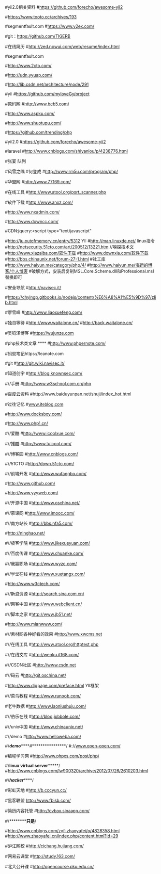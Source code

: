 #yii2.0相关资料
#https://github.com/forecho/awesome-yii2

#https://www.tooto.cc/archives/193

#segmentfault.com
#https://www.v2ex.com/

#git：https://github.com/TIGERB

#在线简历
#http://zed.nowui.com/web/resume/index.html

#segmentfault.com

#http://www.2cto.com/

#http://udn.yyuap.com/

#http://lib.csdn.net/architecture/node/291

#yii
#https://github.com/myloveGy/project

#原码网
#http://www.bcb5.com/

#http://www.aspku.com/


#http://www.shuotupu.com/


#https://github.com/trending/php

#yii2.0
#https://github.com/forecho/awesome-yii2

#laravel
#http://www.cnblogs.com/shiyanlou/p/4238776.html

#张宴   队列

#风雪之隅
#何登成
#http://www.rm5u.com/program/php/

#华盟网
#http://www.77169.com/


#在线工具
#http://www.atool.org/port_scanner.php


#软件下载
#http://www.anxz.com/


#http://www.nxadmin.com/

#http://www.downcc.com/

#CDN:jquery:<script type="text/javascript" 

#http://ju.outofmemory.cn/entry/5312    YII
#http://man.linuxde.net/   linux指令
#http://netsecurity.51cto.com/art/200512/13221.htm            //嗅探技术文
#http://www.xiazaiba.com/软件下载
#http://www.downxia.com/软件下载
#http://bbs.chinaunix.net/forum-27-1.html
#社工库
#http://www.haiyun.me/category/php/4/
#http://www.haiyun.me/海运的博客/个人博客
#破解方式，安装后复制MSL.Core.Scheme.dll和Professional.msl替换即可


#安全导航
#http://navisec.it/


#https://chyingp.gitbooks.io/nodejs/content/%E6%A8%A1%E5%9D%97/zlib.html

#廖雪峰
#http://www.liaoxuefeng.com/

#独自等待
#http://www.waitalone.cn/
#http://back.waitalone.cn/

#吴钧泽博客
#https://wujunze.com

#php技术类文章 ****
#http://www.phpernote.com/


#蚂蚁笔记https://leanote.com

#git
#http://git.wiki.navisec.it/


#知道创宇
#http://blog.knownsec.com/

#//手册
#http://www.w3school.com.cn/php



#百度云资料
#http://www.baiduyunpan.net/shuji/index_hot.html

#过往记忆
#www.iteblog.com

#http://www.docksboy.com/


#http://www.php1.cn/

#//爱酷
#http://www.icoolxue.com/

#//推酷
#http://www.tuicool.com/

#//博客园
#http://www.cnblogs.com/

#//51CTO
#http://down.51cto.com/

#//前端开发
#http://www.wufangbo.com/

#http://www.github.com/

#http://www.yyyweb.com/

#//开源中国
#http://www.oschina.net/

#//慕课网
#http://www.imooc.com/

#//南方站长
#http://bbs.nfa5.com/

#http://ninghao.net/

#//极客学院
#http://www.jikexueyuan.com/

#//百度传课
#http://www.chuanke.com/

#//我赢职场
#http://www.wyzc.com/

#//学堂在线
#http://www.xuetangx.com/

#http://www.w3ctech.com/

#//新浪资源
#http://search.sina.com.cn/

#//网客中国
#http://www.webclient.cn/

#//脚本之家
#http://www.jb51.net/

#http://www.mianwww.com/

#//素材网各种好看的效果
#http://www.xwcms.net

#//在线工具
#http://www.atool.org/httptest.php  

#//在线文库
#http://wenku.it168.com/

#//CSDN社区
#http://www.csdn.net

#//码云
#http://git.oschina.net/

#http://www.digpage.com/preface.html  YII框架

#//菜鸟教程
#http://www.runoob.com/   

#老牛数据
#http://www.laoniushuju.com/


#//伯乐在线
#http://blog.jobbole.com/


#//unix中国
#http://www.chinaunix.net/


#//demo
#http://www.helloweba.com/

#/*************************demo*****************************#****************/
#://www.open-open.com/

#编程学习网
#http://www.phpxs.com/post/php/

#/**********************linux virtual server***************************/
#http://www.cnblogs.com/lw900320/archive/2012/07/26/2610203.html

#/***********************hacker***************************/

#彩虹天地
#http://b.cccyun.cc/

#黑客联盟
http://www.fbisb.com/

#简历内容托管
#http://cvbox.sinaapp.com/

#/**********************************只是**************************/

#http://www.cnblogs.com/zyf-zhaoyafei/p/4828358.html
#http://www.zhaoyafei.cn/index.php/content.html?id=29

#沪江网校
#http://cichang.hujiang.com/

#网易云课堂
#http://study.163.com/


#北大公开课
#http://opencourse.pku.edu.cn/